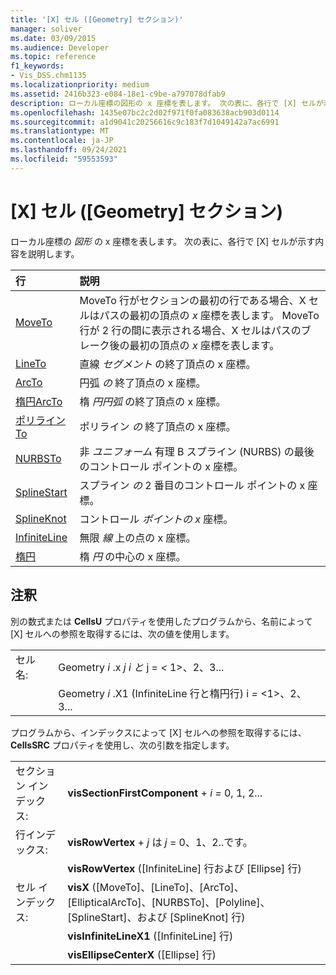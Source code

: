 ```yaml
---
title: '[X] セル ([Geometry] セクション)'
manager: soliver
ms.date: 03/09/2015
ms.audience: Developer
ms.topic: reference
f1_keywords:
- Vis_DSS.chm1135
ms.localizationpriority: medium
ms.assetid: 2416b323-e084-18e1-c9be-a797078dfab9
description: ローカル座標の図形の x 座標を表します。 次の表に、各行で [X] セルが示す内容を説明します。
ms.openlocfilehash: 1435e07bc2c2d02f971f0fa083638acb903d0114
ms.sourcegitcommit: a1d9041c20256616c9c183f7d1049142a7ac6991
ms.translationtype: MT
ms.contentlocale: ja-JP
ms.lasthandoff: 09/24/2021
ms.locfileid: "59553593"
---
```

# <a name="x-cell-geometry-section"></a>[X] セル ([Geometry] セクション)

ローカル座標の  *図形*  の x 座標を表します。 次の表に、各行で [X] セルが示す内容を説明します。 
  
|行|説明|
|:-----|:-----|
|[MoveTo](moveto-row-geometry-section.md) <br/> | MoveTo 行がセクションの最初の行である場合、X セルはパスの最初の頂点の  *x*  座標を表します。 MoveTo 行が 2 行の間に表示される場合、X セルはパスのブレーク後の最初の頂点の  *x*  座標を表します。  <br/> |
|[LineTo](lineto-row-geometry-section.md) <br/> | 直線  *セグメント*  の終了頂点の x 座標。  <br/> |
|[ArcTo](arcto-row-geometry-section.md) <br/> | 円弧  *の*  終了頂点の x 座標。  <br/> |
|[楕円ArcTo](ellipticalarcto-row-geometry-section.md) <br/> | 楕  *円円弧*  の終了頂点の x 座標。  <br/> |
|[ポリラインTo](polylineto-row-geometry-section.md) <br/> | ポリライン  *の*  終了頂点の x 座標。  <br/> |
|[NURBSTo](nurbsto-row-geometry-section.md) <br/> | 非  *ユニフォーム*  有理 B スプライン (NURBS) の最後のコントロール ポイントの x 座標。  <br/> |
|[SplineStart](splinestart-row-geometry-section.md) <br/> | スプライン  *の*  2 番目のコントロール ポイントの x 座標。  <br/> |
|[SplineKnot](splineknot-row-geometry-section.md) <br/> | コントロール  *ポイントの x*  座標。  <br/> |
|[InfiniteLine](infiniteline-row-geometry-section.md) <br/> | 無限  *線*  上の点の x 座標。  <br/> |
|[楕円](ellipse-row-geometry-section.md) <br/> | 楕  *円*  の中心の x 座標。  <br/> |
   
## <a name="remarks"></a>注釈

別の数式または **CellsU** プロパティを使用したプログラムから、名前によって [X] セルへの参照を取得するには、次の値を使用します。 
  
|||
|:-----|:-----|
| セル名:  <br/> | Geometry  *i*  .x  *j*            *i と*  j =  *<*  1>、2、3...  <br/> |
|| Geometry  *i*  .X1 (InfiniteLine 行と楕円行) i  *=*  <1>、2、3...  <br/> |
   
プログラムから、インデックスによって [X] セルへの参照を取得するには、**CellsSRC** プロパティを使用し、次の引数を指定します。 
  
|||
|:-----|:-----|
| セクション インデックス:  <br/> |**visSectionFirstComponent**  +  *i* *=* 0, 1, 2...  <br/> |
| 行インデックス:  <br/> |**visRowVertex**  +  *j* は *j* = 0、1、2..です。  <br/> |
||**visRowVertex** ([InfiniteLine] 行および [Ellipse] 行)  <br/> |
| セル インデックス:  <br/> |**visX** ([MoveTo]、[LineTo]、[ArcTo]、[EllipticalArcTo]、[NURBSTo]、[Polyline]、[SplineStart]、および [SplineKnot] 行)  <br/> |
||**visInfiniteLineX1** ([InfiniteLine] 行)  <br/> |
||**visEllipseCenterX** ([Ellipse] 行)  <br/> |
   


